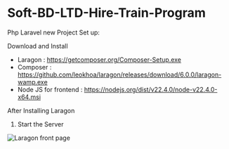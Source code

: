 # Soft-BD-LTD-Hire-Train-Program

Php Laravel new Project Set up:

Download and Install
- Laragon               : https://getcomposer.org/Composer-Setup.exe
- Composer              : https://github.com/leokhoa/laragon/releases/download/6.0.0/laragon-wamp.exe
- Node JS for frontend  : https://nodejs.org/dist/v22.4.0/node-v22.4.0-x64.msi

After Installing Laragon 
1. Start the Server

<img src="./img/laragon_start" alt="Laragon front page" />

